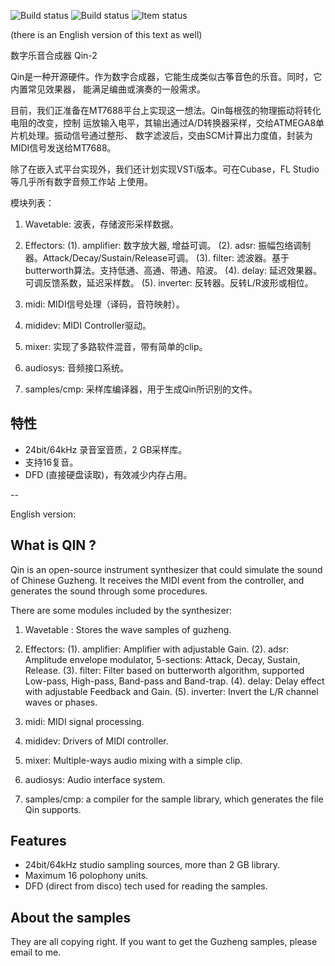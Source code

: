 
![Build status](https://img.shields.io/badge/Qin-2.0.1-blue.svg)
![Build status](https://img.shields.io/badge/build-passing-green.svg)
![Item status](https://img.shields.io/badge/status-unstable-lightgreen.svg)

(there is an English version of this text as well)

数字乐音合成器 Qin-2

Qin是一种开源硬件。作为数字合成器，它能生成类似古筝音色的乐音。同时，它内置常见效果器，
能满足编曲或演奏的一般需求。

目前，我们正准备在MT7688平台上实现这一想法。Qin每根弦的物理振动将转化电阻的改变，控制
运放输入电平，其输出通过A/D转换器采样，交给ATMEGA8单片机处理。振动信号通过整形、
数字滤波后，交由SCM计算出力度值，封装为MIDI信号发送给MT7688。

除了在嵌入式平台实现外，我们还计划实现VSTi版本。可在Cubase，FL Studio等几乎所有数字音频工作站
上使用。

模块列表：
1. Wavetable: 波表，存储波形采样数据。

2. Effectors:
(1). amplifier:     数字放大器, 增益可调。
(2). adsr:          振幅包络调制器。Attack/Decay/Sustain/Release可调。
(3). filter:        滤波器。基于butterworth算法。支持低通、高通、带通、陷波。
(4). delay:         延迟效果器。可调反馈系数，延迟采样数。
(5). inverter:      反转器。反转L/R波形或相位。

3. midi: MIDI信号处理（译码，音符映射）。
4. mididev: MIDI Controller驱动。
3. mixer: 实现了多路软件混音，带有简单的clip。
4. audiosys: 音频接口系统。

5. samples/cmp: 采样库编译器，用于生成Qin所识别的文件。

特性
---
* 24bit/64kHz 录音室音质，2 GB采样库。
* 支持16复音。
* DFD (直接硬盘读取)，有效减少内存占用。

--

English version:

What is QIN ?
---

Qin is an open-source instrument synthesizer that could simulate the sound
of Chinese Guzheng. It receives the MIDI event from the controller, and
generates the sound through some procedures.

There are some modules included by the synthesizer:
1. Wavetable : Stores the wave samples of guzheng.

2. Effectors:
(1). amplifier:     Amplifier with adjustable Gain.
(2). adsr:          Amplitude envelope modulator, 5-sections: Attack, Decay, Sustain, Release.
(3). filter:        Filter based on butterworth algorithm, supported Low-pass, High-pass, Band-pass and Band-trap.
(4). delay:         Delay effect with adjustable Feedback and Gain.
(5). inverter:      Invert the L/R channel waves or phases.

3. midi: MIDI signal processing.

4. mididev: Drivers of MIDI controller.
3. mixer: Multiple-ways audio mixing with a simple clip.
4. audiosys: Audio interface system.

5. samples/cmp: a compiler for the sample library, which generates the file Qin supports.

Features
---
* 24bit/64kHz studio sampling sources, more than 2 GB library.
* Maximum 16 polophony units.
* DFD (direct from disco) tech used for reading the samples.

About the samples
---
They are all copying right.
If you want to get the Guzheng samples, please email to me.
